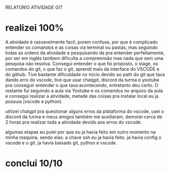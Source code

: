 RELATORIO ATIVIDADE GIT 
# realizei 100% 
A atividade é razoavelmente facil, porem confusa, por que é complicado entender os comandos e as coisas via terminal ou pastas, mas seguindo todas as ordens da atividade e pesquisando da pra entender perfeitamente, por ser em inglês tambem dificulta a compreensão mas nada que sem uma pesquisa não resolva. Consegui entender o que foi proposto, o stage, os comandos do git, o que faz o git, aprendi mais da interface do VSCODE e do github. Tive bastante dificuldade no inicio devido ao path do git que tava dando erro do vscode, tive que usar chatgpt, discord da turma e yootube pra conseguir entender o que tava acontecendo, entretanto deu certo. O restante fui seguindo a aula via Yootube e os comandos no arquivo da aula e consegui realizar a atividade, metade das coisas pra instalar local eu ja possuia (vscode e python).

utilizei chatgpt pra questionar alguns erros da plataforma do vscode, usei o discord da turma e meus amigos também me auxiliaram, demorei cerca de 2 horas pra realizar toda a atividade devido aos erros do vscode. 

algumas etapas eu pulei por que eu ja havia feito em outro momento na minha maquina, sendo elas:
a chave ssh eu ja havia feito.
ja havia config o vscode e o git. 
ja havia baixado git, python e vscode. 

# conclui 10/10

